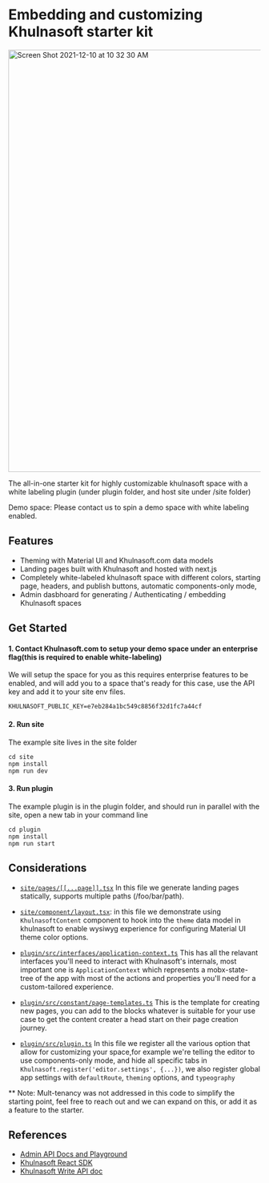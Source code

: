 # Embedding and customizing Khulnasoft starter kit

<a href="https://www.figma.com/file/yH2zHTPa5v2qz5qIR8OJ6I/Embed-Flow?node-id=0%3A1" target="_blank"> <img width="843" alt="Screen Shot 2021-12-10 at 10 32 30 AM" src="https://user-images.githubusercontent.com/5093430/145624167-e86ccf2d-9c40-4277-8142-11f8f6399d75.png"></a>

The all-in-one starter kit for highly customizable khulnasoft space with a white labeling plugin (under plugin folder, and host site under /site folder)

Demo space: Please contact us to spin a demo space with white labeling enabled.

## Features

- Theming with Material UI and Khulnasoft.com data models
- Landing pages built with Khulnasoft and hosted with next.js
- Completely white-labeled khulnasoft space with different colors, starting page, headers, and publish buttons, automatic components-only mode,
- Admin dasbhoard for generating / Authenticating / embedding Khulnasoft spaces

## Get Started

#### 1. Contact Khulnasoft.com to setup your demo space under an enterprise flag(this is required to enable white-labeling)

We will setup the space for you as this requires enterprise features to be enabled, and will add you to a space that's ready for this case, use the API key and add it to your site env files.

```
KHULNASOFT_PUBLIC_KEY=e7eb284a1bc549c8856f32d1fc7a44cf
```

#### 2. Run site

The example site lives in the site folder

```
cd site
npm install
npm run dev
```

#### 3. Run plugin

The example plugin is in the plugin folder, and should run in parallel with the site, open a new tab in your command line

```
cd plugin
npm install
npm run start
```

## Considerations

- [`site/pages/[[...page]].tsx`](./site/pages/[[...page]].tsx) In this file we generate landing pages statically, supports multiple paths (/foo/bar/path).

- [`site/component/layout.tsx`](./site/component/layout.tsx): in this file we demonstrate using `KhulnasoftContent` component to hook into the `theme` data model in khulnasoft to enable wysiwyg experience for configuring Material UI theme color options.

- [`plugin/src/interfaces/application-context.ts`](./plugin/src/interfaces/application-context.ts) This has all the relavant interfaces you'll need to interact with Khulnasoft's internals, most important one is `ApplicationContext` which represents a mobx-state-tree of the app with most of the actions and properties you'll need for a custom-tailored experience.

- [`plugin/src/constant/page-templates.ts`](./plugin/src/constant/page-templates.ts) This is the template for creating new pages, you can add to the blocks whatever is suitable for your use case to get the content creater a head start on their page creation journey.

- [`plugin/src/plugin.ts`](./plugin/src/plugin.ts) In this file we register all the various option that allow for customizing your space,for example we're telling the editor to use components-only mode, and hide all specific tabs in `Khulnasoft.register('editor.settings', {...})`, we also register global app settings with `defaultRoute`, `theming` options, and `typeography`

\*\* Note:
Mult-tenancy was not addressed in this code to simplify the starting point, feel free to reach out and we can expand on this, or add it as a feature to the starter.

## References

- [Admin API Docs and Playground](https://beta.khulnasoft.com/api/v2/admin)
- [Khulnasoft React SDK](https://github.com/khulnasoft-com/khulnasoft/tree/main/packages/react)
- [Khulnasoft Write API doc](https://www.khulnasoft.com/c/docs/write-api)
